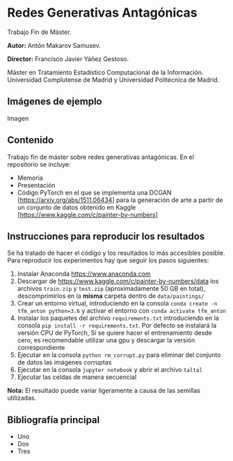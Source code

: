# Redes Generativas Antagónicas
Trabajo Fin de Máster.

**Autor:** Antón Makarov Samusev.

**Director:** Francisco Javier Yáñez Gestoso.

Máster en Tratamiento Estadístico Computacional de la Información. Universidad Complutense de Madrid y Universidad Politécnica de Madrid.

## Imágenes de ejemplo
Imagen

## Contenido
Trabajo fin de máster sobre redes generativas antagónicas. En el repositorio se incluye:
- Memoria
- Presentación
- Código PyTorch en el que se implementa una DCGAN [https://arxiv.org/abs/1511.06434] para la generación de arte a partir de un conjunto de datos obtenido en Kaggle [https://www.kaggle.com/c/painter-by-numbers]

## Instrucciones para reproducir los resultados
Se ha tratado de hacer el código y los resultados lo más accesibles posible. Para reproducir los experimentos hay que seguir los pasos siguientes:

1. Instalar Anaconda https://www.anaconda.com
2. Descargar de https://www.kaggle.com/c/painter-by-numbers/data los archivos `train.zip` y `test.zip` (aproximadamente 50 GB en total), descomprimirlos en la **misma** carpeta dentro de `data/paintings/`
3. Crear un entorno virtual, introduciendo en la consola `conda create -n tfm_anton python=3.6` y activar el entorno con `conda activate tfm_anton`
4. Instalar los paquetes del archivo `requirements.txt` introduciendo en la consola `pip install -r requirements.txt`. Por defecto se instalará la versión CPU de PyTorch, Si se quiere hacer el entrenamiento desde cero, es recomendable utilizar una gpu y descargar la versión correspondiente
5. Ejecutar en la consola `python rm_corrupt.py` para eliminar del conjunto de datos las imágenes corruptas
5. Ejecutar en la consola `jupyter notebook` y abrir el archivo `taltal`
6. Ejecutar las celdas de manera secuencial

**Nota:** El resultado puede variar ligeramente a causa de las semillas utilizadas.

## Bibliografía principal
- Uno
- Dos
- Tres
